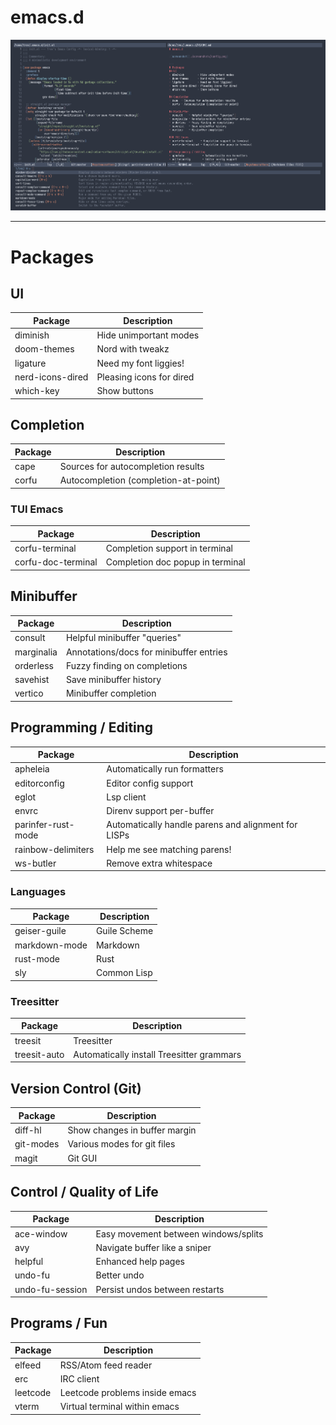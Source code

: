 # emacs.d

![screenshot](./screenshots/config.png)

---
# Packages
## UI
| Package          | Description              |
|------------------|--------------------------|
| diminish         | Hide unimportant modes   |
| doom-themes      | Nord with tweakz         |
| ligature         | Need my font liggies!    |
| nerd-icons-dired | Pleasing icons for dired |
| which-key        | Show buttons             |

## Completion
| Package | Description                          |
|---------|--------------------------------------|
| cape    | Sources for autocompletion results   |
| corfu   | Autocompletion (completion-at-point) |

### TUI Emacs
| Package            | Description                      |
|--------------------|----------------------------------|
| corfu-terminal     | Completion support in terminal   |
| corfu-doc-terminal | Completion doc popup in terminal |

## Minibuffer
| Package    | Description                             |
|------------|-----------------------------------------|
| consult    | Helpful minibuffer "queries"            |
| marginalia | Annotations/docs for minibuffer entries |
| orderless  | Fuzzy finding on completions            |
| savehist   | Save minibuffer history                 |
| vertico    | Minibuffer completion                   |

## Programming / Editing
| Package            | Description                                         |
|--------------------|-----------------------------------------------------|
| apheleia           | Automatically run formatters                        |
| editorconfig       | Editor config support                               |
| eglot              | Lsp client                                          |
| envrc              | Direnv support per-buffer                           |
| parinfer-rust-mode | Automatically handle parens and alignment for LISPs |
| rainbow-delimiters | Help me see matching parens!                        |
| ws-butler          | Remove extra whitespace                             |

### Languages 
| Package       | Description  |
|---------------|--------------|
| geiser-guile  | Guile Scheme |
| markdown-mode | Markdown     |
| rust-mode     | Rust         |
| sly           | Common Lisp  |

### Treesitter
| Package      | Description                               |
|--------------|-------------------------------------------|
| treesit      | Treesitter                                |
| treesit-auto | Automatically install Treesitter grammars |

## Version Control (Git)
| Package   | Description                   |
|-----------|-------------------------------|
| diff-hl   | Show changes in buffer margin |
| git-modes | Various modes for git files   |
| magit     | Git GUI                       |

## Control / Quality of Life
| Package         | Description                          |
|-----------------|--------------------------------------|
| ace-window      | Easy movement between windows/splits |
| avy             | Navigate buffer like a sniper        |
| helpful         | Enhanced help pages                  |
| undo-fu         | Better undo                          |
| undo-fu-session | Persist undos between restarts       |

## Programs / Fun
| Package  | Description                    |
|----------|--------------------------------|
| elfeed   | RSS/Atom feed reader           |
| erc      | IRC client                     |
| leetcode | Leetcode problems inside emacs |
| vterm    | Virtual terminal within emacs  |
